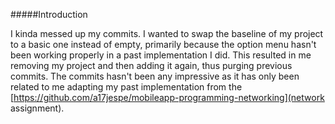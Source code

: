 #####Introduction 

I kinda messed up my commits. I wanted to swap the baseline of my project to a basic one instead of empty, primarily because the option menu hasn't been working properly in a past implementation I did. 
This resulted in me removing my project and then adding it again, thus purging previous commits. 
The commits hasn't been any impressive as it has only been related to me adapting my past implementation from the [https://github.com/a17jespe/mobileapp-programming-networking](network assignment). 